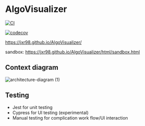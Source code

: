 # AlgoVisualizer

[![CI](https://github.com/jxr98/AlgoVisualizer/actions/workflows/test.yml/badge.svg?branch=master)](https://github.com/jxr98/AlgoVisualizer/actions/workflows/test.yml)

[![codecov](https://codecov.io/gh/jxr98/AlgoVisualizer/branch/master/graph/badge.svg?token=0PDTWCHB7U)](https://codecov.io/gh/jxr98/AlgoVisualizer)

https://jxr98.github.io/AlgoVisualizer/

sandbox: https://jxr98.github.io/AlgoVisualizer/html/sandbox.html

## Context diagram

![architecture-diagram (1)](https://user-images.githubusercontent.com/22283515/219033719-76fc1b69-99c5-4c95-91ab-7913a3cd5a0b.png)


## Testing
- Jest for unit testing
- Cypress for UI testing (experimental)
- Manual testing for complication work flow/UI interaction
